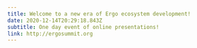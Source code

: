 ```yaml
---
title: Welcome to a new era of Ergo ecosystem development!
date: 2020-12-14T20:29:18.843Z
subtitle: One day event of online presentations!
link: http://ergosummit.org
---
```


